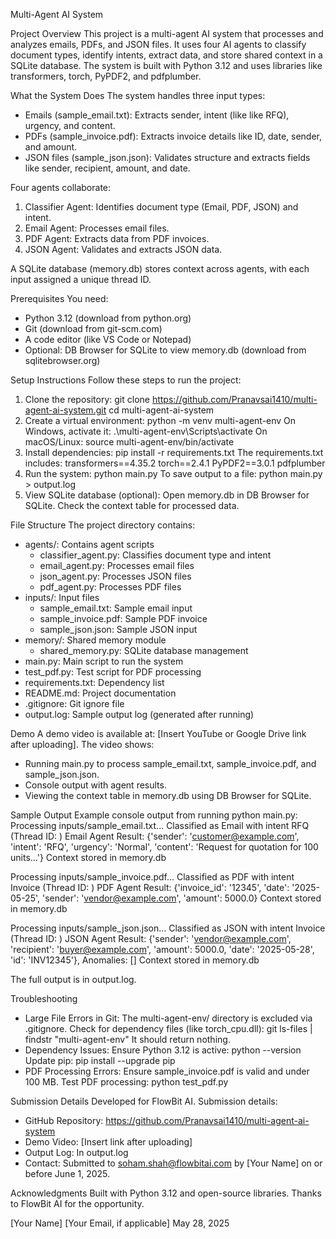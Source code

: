 Multi-Agent AI System

Project Overview
This project is a multi-agent AI system that processes and analyzes emails, PDFs, and JSON files. It uses four AI agents to classify document types, identify intents, extract data, and store shared context in a SQLite database. The system is built with Python 3.12 and uses libraries like transformers, torch, PyPDF2, and pdfplumber.

What the System Does
The system handles three input types:
- Emails (sample_email.txt): Extracts sender, intent (like like RFQ), urgency, and content.
- PDFs (sample_invoice.pdf): Extracts invoice details like ID, date, sender, and amount.
- JSON files (sample_json.json): Validates structure and extracts fields like sender, recipient, amount, and date.

Four agents collaborate:
1. Classifier Agent: Identifies document type (Email, PDF, JSON) and intent.
2. Email Agent: Processes email files.
3. PDF Agent: Extracts data from PDF invoices.
4. JSON Agent: Validates and extracts JSON data.

A SQLite database (memory.db) stores context across agents, with each input assigned a unique thread ID.

Prerequisites
You need:
- Python 3.12 (download from python.org)
- Git (download from git-scm.com)
- A code editor (like VS Code or Notepad)
- Optional: DB Browser for SQLite to view memory.db (download from sqlitebrowser.org)

Setup Instructions
Follow these steps to run the project:
1. Clone the repository:
   git clone https://github.com/Pranavsai1410/multi-agent-ai-system.git
   cd multi-agent-ai-system
2. Create a virtual environment:
   python -m venv multi-agent-env
   On Windows, activate it:
   .\multi-agent-env\Scripts\activate
   On macOS/Linux:
   source multi-agent-env/bin/activate
3. Install dependencies:
   pip install -r requirements.txt
   The requirements.txt includes:
   transformers==4.35.2
   torch==2.4.1
   PyPDF2==3.0.1
   pdfplumber
4. Run the system:
   python main.py
   To save output to a file:
   python main.py > output.log
5. View SQLite database (optional):
   Open memory.db in DB Browser for SQLite.
   Check the context table for processed data.

File Structure
The project directory contains:
- agents/: Contains agent scripts
  - classifier_agent.py: Classifies document type and intent
  - email_agent.py: Processes email files
  - json_agent.py: Processes JSON files
  - pdf_agent.py: Processes PDF files
- inputs/: Input files
  - sample_email.txt: Sample email input
  - sample_invoice.pdf: Sample PDF invoice
  - sample_json.json: Sample JSON input
- memory/: Shared memory module
  - shared_memory.py: SQLite database management
- main.py: Main script to run the system
- test_pdf.py: Test script for PDF processing
- requirements.txt: Dependency list
- README.md: Project documentation
- .gitignore: Git ignore file
- output.log: Sample output log (generated after running)

Demo
A demo video is available at: [Insert YouTube or Google Drive link after uploading].
The video shows:
- Running main.py to process sample_email.txt, sample_invoice.pdf, and sample_json.json.
- Console output with agent results.
- Viewing the context table in memory.db using DB Browser for SQLite.

Sample Output
Example console output from running python main.py:
Processing inputs/sample_email.txt...
Classified as Email with intent RFQ (Thread ID: <uuid>)
Email Agent Result: {'sender': 'customer@example.com', 'intent': 'RFQ', 'urgency': 'Normal', 'content': 'Request for quotation for 100 units...'}
Context stored in memory.db

Processing inputs/sample_invoice.pdf...
Classified as PDF with intent Invoice (Thread ID: <uuid>)
PDF Agent Result: {'invoice_id': '12345', 'date': '2025-05-25', 'sender': 'vendor@example.com', 'amount': 5000.0}
Context stored in memory.db

Processing inputs/sample_json.json...
Classified as JSON with intent Invoice (Thread ID: <uuid>)
JSON Agent Result: {'sender': 'vendor@example.com', 'recipient': 'buyer@example.com', 'amount': 5000.0, 'date': '2025-05-28', 'id': 'INV12345'}, Anomalies: []
Context stored in memory.db

The full output is in output.log.

Troubleshooting
- Large File Errors in Git:
  The multi-agent-env/ directory is excluded via .gitignore. Check for dependency files (like torch_cpu.dll):
  git ls-files | findstr "multi-agent-env"
  It should return nothing.
- Dependency Issues:
  Ensure Python 3.12 is active:
  python --version
  Update pip:
  pip install --upgrade pip
- PDF Processing Errors:
  Ensure sample_invoice.pdf is valid and under 100 MB.
  Test PDF processing:
  python test_pdf.py

Submission Details
Developed for FlowBit AI. Submission details:
- GitHub Repository: https://github.com/Pranavsai1410/multi-agent-ai-system
- Demo Video: [Insert link after uploading]
- Output Log: In output.log
- Contact: Submitted to soham.shah@flowbitai.com by [Your Name] on or before June 1, 2025.

Acknowledgments
Built with Python 3.12 and open-source libraries. Thanks to FlowBit AI for the opportunity.

[Your Name]
[Your Email, if applicable]
May 28, 2025


